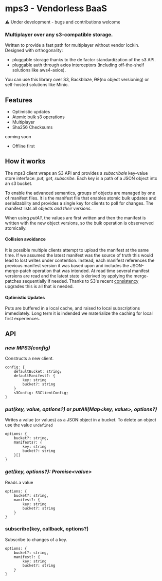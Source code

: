 # mps3 - Vendorless BaaS

⚠️ Under development - bugs and contributions welcome

### Multiplayer over any s3-compatible storage. 

Written to provide a fast path for multiplayer without vendor lockin. Designed with orthogonality:
- pluggable storage thanks to the de factor standardization of the s3 API.
- pluggable auth through axios interceptors (including off-the-shelf solutions like aws4-axios).

You can use this library over S3, Backblaze, <strike>R2</strike>(no object versioning) or self-hosted solutions like Minio.

## Features

- Optimistic updates
- Atomic bulk s3 operations
- Multiplayer
- Sha256 Checksums

coming soon
- Offline first


## How it works

The mps3 client wraps an S3 API and provides a *subscribale* key-value store interface: *put*, *get*, *subscribe*. Each key is a path of a JSON object into an s3 bucket. 

To enable the advanced semantics, groups of objects are managed by one of manifest files. It is the manifest file that enables atomic bulk updates and serializability and provides a single key for clients to poll for changes. The manifest lists all objects *and their versions*.

When using *putAll*, the values are first written and then the manifest is written with the new object versions, so the bulk operation is observerved atomically.

#### Collision avoidance

It is possible multiple clients attempt to upload the manifest at the same time. If we assumed the latest manifest was the source of truth this would lead to lost writes under contention. Instead, each manifest references the previous manifest version it was based upon and includes the JSON-merge-patch operation that was intended. At read time several manifest versions are read and the latest state is derived by applying the merge-patches sequentially if needed. Thanks to S3's recent [consistency](https://aws.amazon.com/s3/consistency/) upgrades this is all that is needed.

#### Optimistic Updates

Puts are buffered in a local cache, and raised to local subscriptions immediately. Long term it is indended we materialize the caching for local first experiences.

## API

### *new MPS3(config)*

Constructs a new client. 

```
config: {
    defaultBucket: string;
    defaultManifest?: {
        key: string
        bucket?: string
    }
    s3Config: S3ClientConfig;
}
```

### *put(key, value, options?)* or *putAll(Map<key, value>, options?)*

Writes a value (or values) as a JSON object in a bucket. To delete an object use the value `undefined` 

```
options: {
    bucket?: string,
    manifests?: {
        key: string
        bucket?: string
    }[]
}
```

### *get(key, options?): Promise\<value\>*

Reads a value

```
options: {
    bucket?: string,
    manifest?: {
        key: string
        bucket?: string
    }
}
```

### subscribe(key, callback, options?)

Subscribe to changes of a key.

```
options: {
    bucket?: string,
    manifest?: {
        key: string
        bucket?: string
    }
}
```
